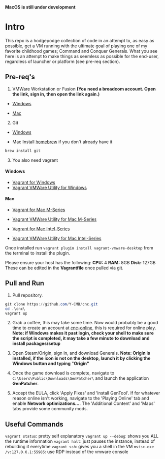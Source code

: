 **MacOS is still under development**

# Intro
This repo is a hodgepodge collection of code in an attempt to, as easy as possible, get a VM running with the ultimate goal of playing one of my favorite childhood games; Command and Conquer Generals. What you see here is an attempt to make things as seemless as possible for the end-user, regardless of launcher or platform (see pre-req section). 

## Pre-req's
1. VMWare Workstation or Fusion **(You need a broadcom account. Open the link, sign in, then open the link again.)**
  - [Windows](https://support.broadcom.com/group/ecx/productdownloads?subfamily=VMware+Workstation+Pro)

  - [Mac](https://support.broadcom.com/group/ecx/productdownloads?subfamily=VMware+Fusion)

2. Git
  - [Windows](https://github.com/git-for-windows/git/releases/download/v2.47.0.windows.1/Git-2.47.0-64-bit.exe)
  
  - Mac
  Install [homebrew](https://brew.sh/) if you don't already have it 
  
  ```bash
  brew install git
  ```

3. You also need vagrant
#### Windows
  - [Vagrant for Windows](https://releases.hashicorp.com/vagrant/2.4.1/vagrant_2.4.1_windows_amd64.msi)
  - [Vagrant VMWare Utility for Windows](https://releases.hashicorp.com/vagrant-vmware-utility/1.0.23/vagrant-vmware-utility_1.0.23_windows_amd64.msi)

#### Mac
  - [Vagrant for Mac M-Series](https://releases.hashicorp.com/vagrant/2.4.1/vagrant_2.4.1_darwin_arm64.dmg)
  - [Vagrant VMWare Utility for Mac M-Series](https://releases.hashicorp.com/vagrant-vmware-utility/1.0.23/vagrant-vmware-utility_1.0.23_darwin_arm64.dmg)

  - [Vagrant for Mac Intel-Series](https://releases.hashicorp.com/vagrant/2.4.1/vagrant_2.4.1_darwin_amd64.dmg)
  - [Vagrant VMWare Utility for Mac Intel-Series](https://releases.hashicorp.com/vagrant-vmware-utility/1.0.23/vagrant-vmware-utility_1.0.23_darwin_amd64.dmg)

Once installed run `vagrant plugin install vagrant-vmware-desktop` from the terminal to install the plugin.

Please ensure your host has the following:
**CPU:** 4
**RAM:** 8GB
**Disk:** 127GB
These can be edited in the **Vagrantfile** once pulled via git.

## Pull and Run
1. Pull repository.
```powershell
git clone https://github.com/Y-CMB/cnc.git
cd .\cnc\
vagrant up
```

2. Grab a coffee, this may take some time. Now would probably be a good time to create an account at [cnc-online](https://cnc-online.net/en/), this is required for online play.
**Note: if Windows makes it past login, check your shell to make sure the script is completed, it may take a few minute to download and install packages/setup**

3. Open Steam/Origin, sign in, and download Generals.
**Note: Origin is installed, if the icon is not on the desktop, launch it by clicking the Windows button and typing "Origin"**

4. Once the game download is complete, navigate to `C:\Users\Public\Downloads\GenPatcher\` and launch the application **GenPatcher**.

5. Accept the EULA, click 'Apply Fixes' and 'Install GenTool'. If for whatever reason online isn't working, navigate to the 'Playing Online' tab and enable **Network optimizations...**. The 'Additional Content' and 'Maps' tabs provide some community mods.

## Useful Commands
`vagrant status`: pretty self explanatory
`vagrant up --debug`: shows you ALL the runtime information
`vagrant halt`: just pauses the instance, instead of rebuilding it everytime
`vagrant ssh`: gives you a shell in the VM
`mstsc.exe /v:127.0.0.1:55985`: use RDP instead of the vmware console
